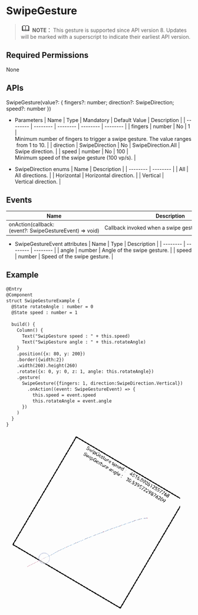 # SwipeGesture


> ![icon-note.gif](public_sys-resources/icon-note.gif) **NOTE：**
> This gesture is supported since API version 8. Updates will be marked with a superscript to indicate their earliest API version.


## Required Permissions

None


## APIs

SwipeGesture(value?: { fingers?: number; direction?: SwipeDirection; speed?: number })

- Parameters
    | Name | Type | Mandatory | Default&nbsp;Value | Description | 
  | -------- | -------- | -------- | -------- | -------- |
  | fingers | number | No | 1 | Minimum&nbsp;number&nbsp;of&nbsp;fingers&nbsp;to&nbsp;trigger&nbsp;a&nbsp;swipe&nbsp;gesture.&nbsp;The&nbsp;value&nbsp;ranges&nbsp;from&nbsp;1&nbsp;to&nbsp;10. | 
  | direction | SwipeDirection | No | SwipeDirection.All | Swipe&nbsp;direction. | 
  | speed | number | No | 100 | Minimum&nbsp;speed&nbsp;of&nbsp;the&nbsp;swipe&nbsp;gesture&nbsp;(100&nbsp;vp/s). | 

- SwipeDirection enums
    | Name | Description | 
  | -------- | -------- |
  | All | All&nbsp;directions. | 
  | Horizontal | Horizontal&nbsp;direction. | 
  | Vertical | Vertical&nbsp;direction. | 


## Events

  | Name | Description | 
| -------- | -------- |
| onAction(callback:(event?:&nbsp;SwipeGestureEvent)&nbsp;=&gt;&nbsp;void) | Callback&nbsp;invoked&nbsp;when&nbsp;a&nbsp;swipe&nbsp;gesture&nbsp;is&nbsp;recognized. | 


- SwipeGestureEvent attributes
    | Name | Type | Description | 
  | -------- | -------- | -------- |
  | angle | number | Angle&nbsp;of&nbsp;the&nbsp;swipe&nbsp;gesture. | 
  | speed | number | Speed&nbsp;of&nbsp;the&nbsp;swipe&nbsp;gesture. | 


## Example


```
@Entry
@Component
struct SwipeGestureExample {
  @State rotateAngle : number = 0
  @State speed : number = 1

  build() {
    Column() {
      Text("SwipGesture speed : " + this.speed)
      Text("SwipGesture angle : " + this.rotateAngle)
    }
    .position({x: 80, y: 200})
    .border({width:2})
    .width(260).height(260)
    .rotate({x: 0, y: 0, z: 1, angle: this.rotateAngle})
    .gesture(
      SwipeGesture({fingers: 1, direction:SwipeDirection.Vertical})
        .onAction((event: SwipeGestureEvent) => {
          this.speed = event.speed
          this.rotateAngle = event.angle
      })
    )
  }
}
```

![en-us_image_0000001257138365](figures/en-us_image_0000001257138365.gif)
